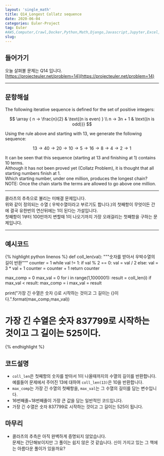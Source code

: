 ```yaml
---
layout: 'single_math'
title: Q14_Longest Collatz sequence
date: 2020-06-04
categories: Euler-Project
tag: Euler
#AWS,Computer,Crawl,Docker,Python,Math,Django,Javascript,Jupyter,Excel,Etc,Matplotlib
slug:  
---
```

## 들어가기

오늘 살펴볼 문제는 Q14 입니다.  
[https://projecteuler.net/problem=14](https://projecteuler.net/problem=14)

---

## 문항해설

The following iterative sequence is defined for the set of positive integers:


$$ \array { n → \frac{n}{2} & \text{(n is even) } \\  n → 3n + 1  & \text{(n is odd)}} $$

Using the rule above and starting with 13, we generate the following sequence:

$$ 13 → 40 → 20 → 10 → 5 → 16 → 8 → 4 → 2 → 1 $$

It can be seen that this sequence (starting at 13 and finishing at 1) contains 10 terms.  
Although it has not been proved yet (Collatz Problem), it is thought that all starting numbers finish at 1.  
 Which starting number, under one million, produces the longest chain?  
 NOTE: Once the chain starts the terms are allowed to go above one million.

---
  콜라츠의 추측으로 불리는 미해결 문제입니다.  
 위와 같이 정의되는 수열 ( 우박수열이라고 부르기도 합니다.)의 첫째항이 무엇이든 간에 결국 유한번의 연산뒤에는 1이 된다는 가설입니다.  
 첫째항이 1부터 100만까지 변할때 1이 나오기까지 가장 오래걸리는 첫째항을 구하는 문제입니다.

---

## 예시코드

{% highlight python linenos %}
def coll_len(val):
    """숫자를 받아서 우박수열의 길이 반환"""
    counter = 1
    while val != 1:
        if val % 2 == 0:
            val = val / 2
        else:
            val = 3 * val + 1
        counter = counter + 1
    return counter

max_comp = 0
max_val = 0
for i in range(1,1000001):
    result = coll_len(i)
    if max_val < result:
        max_comp = i
        max_val = result

print("가장 긴 수열은 숫자 {}로 시작하는 것이고 그 길이는 {}이다.".format(max_comp,max_val))
# 가장 긴 수열은 숫자 837799로 시작하는 것이고 그 길이는 525이다.

{% endhighlight %}

## 코드설명
- `coll_len`은 첫째항의 숫자를 받아서 1이 나올때까지의 수열의 길이를 반환합니다. 예를들어 문제에서 주어진 13에 대하여 `coll_len(13)`은 10을 반환합니다.
- `max_comp`는 가장 긴 수열의 첫째항을, `max_val`는 그 수열의 길이를 담는 변수입니다.
- 16번째줄~18번째줄이 가장 큰 값을 담는 일반적인 코드입니다.
- 가장 긴 수열은 숫자 837799로 시작하는 것이고 그 길이는 525이 됩니다.

## 마무리
- 콜라츠의 추측은 아직 완벽하게 증명되지 않았습니다.  
문제는 간단해보이지만 그 풀이는 쉽지 않은 것 같습니다. 신이 가지고 있는 그 책에는 아름다운 풀이가 있을까요?

